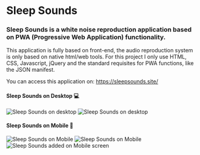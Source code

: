 # Sleep Sounds 

### Sleep Sounds is a white noise reproduction application based on PWA (Progressive Web Application) functionality.

This application is fully based on front-end, the audio reproduction system is only based on native html/web tools. For this project I only use HTML, CSS, Javascript, jQuery and the standard requisites for PWA functions, like the JSON manifest.

You can access this application on: https://sleepsounds.site/

#### Sleep Sounds on Desktop :computer:

<img alt="Sleep Sounds on desktop" src="https://github.com/LucasKleaL/Sleep-Sounds/blob/main/public/readme/SleepSounds1.PNG">
<img alt="Sleep Sounds on desktop" src="https://github.com/LucasKleaL/Sleep-Sounds/blob/main/public/readme/SleepSounds2.PNG">

#### Sleep Sounds on Mobile 📱

<img alt="Sleep Sounds on Mobile" src="https://github.com/LucasKleaL/Sleep-Sounds/blob/main/public/readme/SleepSoundsAndroid1.jpg">
<img alt="Sleep Sounds on Mobile" src="https://github.com/LucasKleaL/Sleep-Sounds/blob/main/public/readme/SleepSoundsAndroid2.jpg">
<img alt="Sleep Sounds added on Mobile screen" src="https://github.com/LucasKleaL/Sleep-Sounds/blob/main/public/readme/SleepSoundsAndroidWallpaper.jpg">

